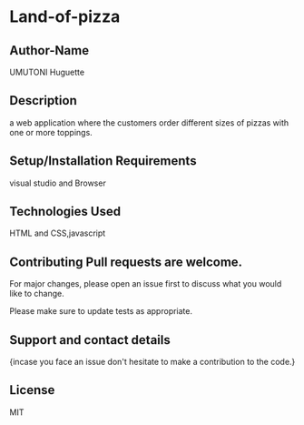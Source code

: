 # Land-of-pizza
## Author-Name
UMUTONI Huguette


## Description
a web application where the customers order different sizes of pizzas with one or more toppings. 

## Setup/Installation Requirements
visual studio and Browser

## Technologies Used
HTML and CSS,javascript

## Contributing Pull requests are welcome.
For major changes, please open an issue first to discuss what you would like to change.

Please make sure to update tests as appropriate.

## Support and contact details
{incase you face an issue don't hesitate to make a contribution to the code.}

## License
MIT

